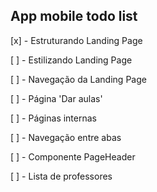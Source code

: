 
## App mobile todo list

[x] - Estruturando Landing Page

[ ] - Estilizando Landing Page

[ ] - Navegação da Landing Page

[ ] - Página 'Dar aulas'

[ ] - Páginas internas

[ ] - Navegação entre abas

[ ] - Componente PageHeader

[ ] - Lista de professores


